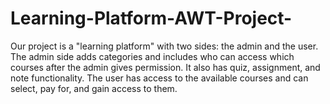 # Learning-Platform-AWT-Project-
Our project is a "learning platform" with two sides: the admin and the user. The admin side adds categories and includes who can access which courses after the admin gives permission. It also has quiz, assignment, and note functionality. The user has access to the available courses and can select, pay for, and gain access to them.
